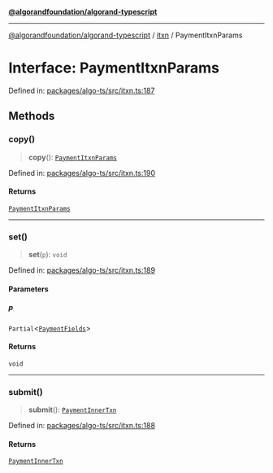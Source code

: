 [**@algorandfoundation/algorand-typescript**](../../../README.md)

***

[@algorandfoundation/algorand-typescript](../../../README.md) / [itxn](../README.md) / PaymentItxnParams

# Interface: PaymentItxnParams

Defined in: [packages/algo-ts/src/itxn.ts:187](https://github.com/algorandfoundation/puya-ts/blob/89ee9cf9a58d93e3ffbb727cfadf537835799a71/packages/algo-ts/src/itxn.ts#L187)

## Methods

### copy()

> **copy**(): [`PaymentItxnParams`](PaymentItxnParams.md)

Defined in: [packages/algo-ts/src/itxn.ts:190](https://github.com/algorandfoundation/puya-ts/blob/89ee9cf9a58d93e3ffbb727cfadf537835799a71/packages/algo-ts/src/itxn.ts#L190)

#### Returns

[`PaymentItxnParams`](PaymentItxnParams.md)

***

### set()

> **set**(`p`): `void`

Defined in: [packages/algo-ts/src/itxn.ts:189](https://github.com/algorandfoundation/puya-ts/blob/89ee9cf9a58d93e3ffbb727cfadf537835799a71/packages/algo-ts/src/itxn.ts#L189)

#### Parameters

##### p

`Partial`\<[`PaymentFields`](PaymentFields.md)\>

#### Returns

`void`

***

### submit()

> **submit**(): [`PaymentInnerTxn`](PaymentInnerTxn.md)

Defined in: [packages/algo-ts/src/itxn.ts:188](https://github.com/algorandfoundation/puya-ts/blob/89ee9cf9a58d93e3ffbb727cfadf537835799a71/packages/algo-ts/src/itxn.ts#L188)

#### Returns

[`PaymentInnerTxn`](PaymentInnerTxn.md)
